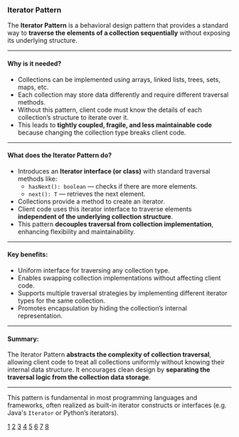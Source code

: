 ### Iterator Pattern

The **Iterator Pattern** is a behavioral design pattern that provides a standard way to **traverse the elements of a collection sequentially** without exposing its underlying structure.

---

#### Why is it needed?

- Collections can be implemented using arrays, linked lists, trees, sets, maps, etc.
- Each collection may store data differently and require different traversal methods.
- Without this pattern, client code must know the details of each collection’s structure to iterate over it.
- This leads to **tightly coupled, fragile, and less maintainable code** because changing the collection type breaks client code.

---

#### What does the Iterator Pattern do?

- Introduces an **Iterator interface (or class)** with standard traversal methods like:
  - `hasNext(): boolean` — checks if there are more elements.
  - `next(): T` — retrieves the next element.
- Collections provide a method to create an iterator.
- Client code uses this iterator interface to traverse elements **independent of the underlying collection structure**.
- This pattern **decouples traversal from collection implementation**, enhancing flexibility and maintainability.

---

#### Key benefits:

- Uniform interface for traversing any collection type.
- Enables swapping collection implementations without affecting client code.
- Supports multiple traversal strategies by implementing different iterator types for the same collection.
- Promotes encapsulation by hiding the collection’s internal representation.

---

#### Summary:

The Iterator Pattern **abstracts the complexity of collection traversal**, allowing client code to treat all collections uniformly without knowing their internal data structure. It encourages clean design by **separating the traversal logic from the collection data storage**.

---

This pattern is fundamental in most programming languages and frameworks, often realized as built-in iterator constructs or interfaces (e.g. Java's `Iterator` or Python’s iterators).

[1](https://www.geeksforgeeks.org/system-design/iterator-pattern/)
[2](https://refactoring.guru/design-patterns/iterator)
[3](https://en.wikipedia.org/wiki/Iterator_pattern)
[4](https://codewitharyan.com/tech-blogs/iterator-design-pattern)
[5](https://wikidocs.net/186227)
[6](https://softwareparticles.com/design-patterns-iterator/)
[7](https://www.cs.up.ac.za/cs/lmarshall/TDP/Notes/_Chapter15_Iterator.pdf)
[8](https://plantumleditor.com/blog/patterns_iterator/)
